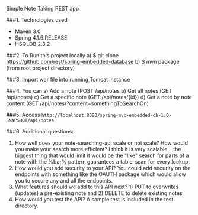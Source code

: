 Simple Note Taking REST app

###1. Technologies used
* Maven 3.0
* Spring 4.1.6.RELEASE
* HSQLDB 2.3.2

###2. To Run this project locally
a) $ git clone https://github.com/rest/spring-embedded-database
b) $ mvn package (from root project directory)

###3. Import war file into running Tomcat instance

###4. You can 
a) Add a note (POST /api/notes
b) Get all notes (GET /api/notes)
c) Get a specific note (GET /api/notes/{id})
d) Get a note by note content (GET /api/notes/?content=somethingToSearchOn)

###5. Access `http://localhost:8080/spring-mvc-embedded-db-1.0-SNAPSHOT/api/notes`

###6. Additional questions:
1) How well does your note-searching-api scale or not scale? How would you make your search more efficient? I think it is very scalable....the biggest thing that would limit it would be the "like" search for parts of a note with the %bar% pattern guarantees a table-scan for every lookup.
2) How would you add security to your API? You could add security on the endpoints with something like the OAUTH package which would allow you to secure any and all the endpoints.
3) What features should we add to this API next? 1) PUT to overwrites (updates) a pre-existing note and 2) DELETE to delete existing notes
4) How would you test the API? A sample test is included in the test directory.
